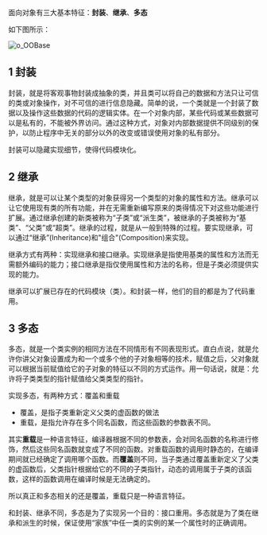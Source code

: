 面向对象有三大基本特征：**封装**、**继承**、**多态**

如下图所示：

![o_OOBase](http://otfc4cl9r.bkt.clouddn.com/o_OOBase.gif)

## 1 封装

封装，就是将客观事物封装成抽象的类，并且类可以将自己的数据和方法只让可信的类或对象操作，对不可信的进行信息隐藏。简单的说，一个类就是一个封装了数据以及操作这些数据的代码的逻辑实体。在一个对象内部，某些代码或某些数据可以是私有的，不能被外界访问。通过这种方式，对象对内部数据提供不同级别的保护，以防止程序中无关的部分以外的改变或错误使用对象的私有部分。<br>

封装可以隐藏实现细节，使得代码模块化。

## 2 继承

继承，就是可以让某个类型的对象获得另一个类型的对象的属性和方法。继承可以让它使用现有类的所有功能，并在无需重新编写原来的类得情况下对这些功能进行扩展。通过继承创建的新类被称为“子类”或“派生类”，被继承的子类被称为“基类”、“父类”或“超类”。继承的过程，就是从一般到特殊的过程。要实现继承，可以通过“继承”(Inheritance)和"组合"(Composition)来实现。<br>

继承方式有两种：实现继承和接口继承。实现继承是指使用基类的属性和方法而无需额外编码的能力；接口继承是指仅使用属性和方法的名称，但是子类必须提供实现的能力。<br>

继承可以扩展已存在的代码模块（类）。和封装一样，他们的目的都是为了代码重用。

## 3 多态

多态，就是一个类实例的相同方法在不同情形有不同表现形式。直白点说，就是允许你讲父对象设置成为和一个或多个他的子对象相等的技术，赋值之后，父对象就可以根据当前赋值给它的子对象的特征以不同的方式运作。用一句话说，就是：允许将子类类型的指针赋值给父类类型的指针。<br>

实现多态，有两种方式：覆盖和重载

- 覆盖，是指子类重新定义父类的虚函数的做法
- 重载，是指允许存在多个同名函数，而这些函数的参数表不同。

其实**重载**是一种语言特征，编译器根据不同的参数表，会对同名函数的名称进行修饰，然后这些同名函数就变成了不同的函数。对重载函数的调用时静态的，在编译期间就已经确定了调用哪个函数。而**覆盖**则不同，当子类通过覆盖重新定义了父类的虚函数后，父类指针根据给它的不同的子类指针，动态的调用属于子类的该函数，这样的函数调用在编译时候是无法确定的。<br>

所以真正和多态相关的还是覆盖，重载只是一种语言特征。<br>

和封装、继承不同，多态是为了实现另一个目的：接口重用。多态就是为了类在继承和派生的时候，保证使用“家族”中任一类的实例的某一个属性时的正确调用。

